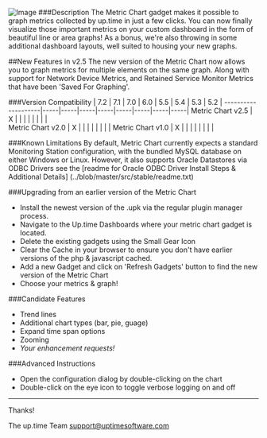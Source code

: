 ![Image](https://raw.github.com/uptimesoftware/uptime-metric-chart/master/img/logos/metric-chart-sm.png)
###Description
The Metric Chart gadget makes it possible to graph metrics collected by up.time in just a few clicks.  You can now finally visualize those important metrics on your custom dashboard in the form of beautiful line or area graphs!  As a bonus, we're also throwing in some additional dashboard layouts, well suited to housing your new graphs.

##New Features in v2.5
The new version of the Metric Chart now allows you to graph metrics for multiple elements on the same graph. Along with support for Network Device Metrics, and Retained Service Monitor Metrics that have been 'Saved For Graphing'.


###Version Compatibility
                        | 7.2 | 7.1 | 7.0 | 6.0 | 5.5 | 5.4 | 5.3 | 5.2 |
    --------------------|-----|-----|-----|-----|-----|-----|-----|-----|
      Metric Chart v2.5 | X   |     |     |     |     |     |     |     |    
      Metric Chart v2.0 | X   |     |     |     |     |     |     |     |
      Metric Chart v1.0 | X   |     |     |     |     |     |     |     |

###Known Limitations
By default, Metric Chart currently expects a standard Monitoring Station configuration, with the bundled MySQL database on either Windows or Linux.  However, it also supports Oracle Datastores via ODBC Drivers see the [readme for Oracle ODBC Driver Install Steps & Additional Details] (../blob/master/src/stable/readme.txt)

###Upgrading from an earlier version of the Metric Chart
* Install the newest version of the .upk via the regular plugin manager process.
* Navigate to the Up.time Dashboards where your metric chart gadget is located. 
* Delete the existing gadgets using the Small Gear Icon
* Clear the Cache in your browser to ensure you don't have earlier versions of the php & javascript cached.
* Add a new Gadget and click on 'Refresh Gadgets' button to find the new version of the Metric Chart
* Choose your metrics & graph! 


###Candidate Features
* Trend lines
* Additional chart types (bar, pie, guage)
* Expand time span options
* Zooming
* _Your enhancement requests!_

###Advanced Instructions
* Open the configuration dialog by double-clicking on the chart
* Double-click on the eye icon to toggle verbose logging on and off

---

Thanks!

The up.time Team
support@uptimesoftware.com
